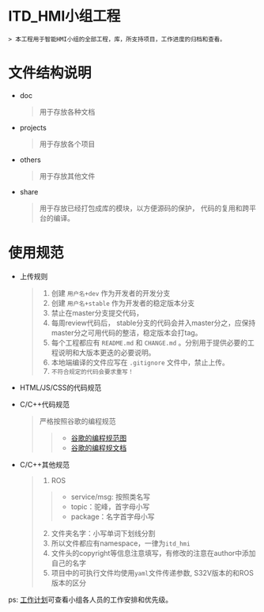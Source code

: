# ITD_HMI小组工程

	> 本工程用于智能HMI小组的全部工程，库，所支持项目，工作进度的归档和查看。

# 文件结构说明

* doc
	> 用于存放各种文档

* projects
	> 用于存放各个项目

* others
	> 用于存放其他文件

* share
	> 用于存放已经打包成库的模块，以方便源码的保护， 代码的复用和跨平台的编译。

# 使用规范

* 上传规则
	> 1. 创建 `用户名+dev` 作为开发者的开发分支
	> 2. 创建 `用户名+stable` 作为开发者的稳定版本分支
	> 3. 禁止在master分支提交代码，
	> 4. 每周review代码后， stable分支的代码会并入master分之，应保持master分之可用代码的整洁，稳定版本会打tag。
	> 5. 每个工程都应有 `README.md` 和 `CHANGE.md` 。分别用于提供必要的工程说明和大版本更迭的必要说明。
	> 6. 本地端编译的文件应写在 `.gitignore` 文件中，禁止上传。
	> 7. `不符合规定的代码会要求重写！ `

* HTML/JS/CSS的代码规范

* C/C++代码规范
	> 严格按照谷歌的编程规范
	>> * [谷歌的编程规范图](http://10.10.51.40:3000/feng.ding/itd_hmi_group/blob/master/doc/google_coding_standard.jpg)
	>> * [谷歌的编程规文档](http://10.10.51.40:3000/feng.ding/itd_hmi_group/blob/master/doc/google_coding_standard.pdf)
	
* C/C++其他规范 
	> 1. ROS
	>> * service/msg: 按照类名写
	>> * topic：驼峰，首字母小写
	>> * package：名字首字母小写 
	> 2. 文件夹名字：小写单词下划线分割
	> 3. 所以文件都应有namespace，一律为`itd_hmi`
	> 4. 文件头的copyright等信息注意填写，有修改的注意在author中添加自己的名字
	> 5. 项目中的可执行文件均使用`yaml`文件传递参数, S32V版本的和ROS版本的区分

ps: [工作计划](http://10.10.51.40:3000/feng.ding/itd_hmi_group/blob/master/doc/work_list.ods)可查看小组各人员的工作安排和优先级。
